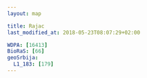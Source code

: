 ```yaml
---
layout: map

title: Rajac
last_modified_at: 2018-05-23T08:07:29+02:00

WDPA: [16413]
BioRaS: [66]
geoSrbija:
  L1_183: [179]
---
```

